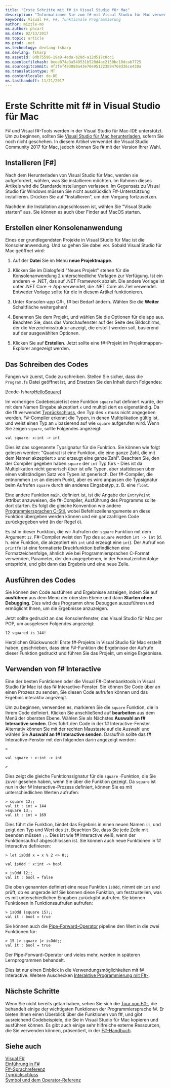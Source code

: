 ```yaml
---
title: "Erste Schritte mit f# in Visual Studio für Mac"
description: "Informationen Sie zum f# mit Visual Studio für Mac verwenden"
keywords: Visual F#, F#, funktionale Programmierung
author: mizzle-mo
ms.author: phcart
ms.date: 02/13/2017
ms.topic: article
ms.prod: .net
ms.technology: devlang-fsharp
ms.devlang: fsharp
ms.assetid: 8db75596-19a9-4eda-b20d-a12d517c8cc1
ms.openlocfilehash: beee874e3a549531b520d4ac2150bc10dcab7725
ms.sourcegitcommit: 4f3fef493080a43e70e951223894768d36ce430a
ms.translationtype: MT
ms.contentlocale: de-DE
ms.lasthandoff: 11/21/2017
---
```

# <a name="get-started-with-f-in-visual-studio-for-mac"></a>Erste Schritte mit f# in Visual Studio für Mac

F# und Visual f#-Tools werden in der Visual Studio für Mac-IDE unterstützt.  Um zu beginnen, sollten Sie [Visual Studio für Mac herunterladen](https://www.visualstudio.com/downloads/download-visual-studio-vs), sofern Sie noch nicht geschehen.  In diesem Artikel verwendet die Visual Studio Community 2017 für Mac, jedoch können Sie f# mit der Version Ihrer Wahl.

## <a name="installing-f"></a>Installieren [F#] #

Nach dem Herunterladen von Visual Studio für Mac, werden sie aufgefordert, wählen, was Sie installieren möchten.  Im Rahmen dieses Artikels wird die Standardeinstellungen verlassen.  Im Gegensatz zu Visual Studio für Windows müssen Sie nicht ausdrücklich F#-Unterstützung installieren.  Drücken Sie auf "Installieren", um den Vorgang fortzusetzen.

Nachdem die Installation abgeschlossen ist, wählen Sie "Visual Studio starten" aus.  Sie können es auch über Finder auf MacOS starten.

## <a name="creating-a-console-application"></a>Erstellen einer Konsolenanwendung

Eines der grundlegendsten Projekte in Visual Studio für Mac ist die Konsolenanwendung.  Und so gehen Sie dabei vor.  Sobald Visual Studio für Mac geöffnet wird:

1. Auf der **Datei** Sie im Menü **neue Projektmappe**.

2.  Klicken Sie im Dialogfeld "Neues Projekt" stehen für die Konsolenanwendung 2 unterschiedliche Vorlagen zur Verfügung.  Ist ein anderen -> .NET, das auf .NET Framework abzielt.  Die andere Vorlage ist unter .NET Core -> App verwendet, die .NET Core als Ziel verwendet.  Entweder Vorlage sollte für die in diesem Artikel funktionieren.

3. Unter Konsolen-app C#-, f# bei Bedarf ändern.  Wählen Sie die **Weiter** Schaltfläche weitergehen!  

4. Benennen Sie dem Projekt, und wählen Sie die Optionen für die app aus.  Beachten Sie, dass das Vorschaufenster auf der Seite des Bildschirms, der die Verzeichnisstruktur anzeigt, die erstellt werden soll, basierend auf der ausgewählten Optionen.  

5. Klicken Sie auf **Erstellen**.  Jetzt sollte eine f#-Projekt im Projektmappen-Explorer angezeigt werden.

## <a name="writing-your-code"></a>Das Schreiben des Codes

Fangen wir zuerst, Code zu schreiben.  Stellen Sie sicher, dass die `Program.fs` Datei geöffnet ist, und Ersetzen Sie den Inhalt durch Folgendes:

[!code-fsharp[HelloSquare](../../../samples/snippets/fsharp/getting-started/hello-square.fs)]

Im vorherigen Codebeispiel ist eine Funktion `square` hat definiert wurde, der mit dem Namen Eingabe akzeptiert `x` und multipliziert es eigenständig.  Da die f# verwendet [Typrückschluss](../language-reference/type-inference.md), den Typ des `x` muss nicht angegeben werden.  F#-Compiler erkennt die Typen, in denen Multiplikation gültig ist, und weist einen Typ an `x` basierend auf wie `square` aufgerufen wird.  Wenn Sie zeigen `square`, sollte Folgendes angezeigt:

```
val square: x:int -> int
```

Dies ist das sogenannte Typsignatur für die Funktion.  Sie können wie folgt gelesen werden: "Quadrat ist eine Funktion, die eine ganze Zahl, die mit dem Namen akzeptiert x und erzeugt eine ganze Zahl".  Beachten Sie, den der Compiler gegeben haben `square` der `int` Typ fürs - Dies ist da Multiplikation nicht generisch über ist *alle* Typen, aber stattdessen über einen vollständigen Satz von Typen ist generisch.  Der f#-Compiler, die entnommen `int` an diesem Punkt, aber es wird anpassen die Typsignatur beim Aufrufen `square` durch ein anderes Eingabetyp, z. B. eine `float`.

Eine andere Funktion `main`, definiert ist, ist die Angabe der `EntryPoint` Attribut anzuweisen, die f#-Compiler, Ausführung des Programms sollte dort starten.  Es folgt die gleiche Konvention wie andere [Programmiersprachen C-Stil](https://en.wikipedia.org/wiki/Entry_point#C_and_C.2B.2B), wobei Befehlszeilenargumente an diese Funktion übergeben werden können und ein ganzzahligen Code zurückgegeben wird (in der Regel `0`).

Es ist in dieser Funktion, die wir Aufrufen der `square` Funktion mit dem Argument `12`.  F#-Compiler weist den Typ des `square` werden `int -> int` (d. h. eine Funktion, die akzeptiert ein `int` und erzeugt eine `int`).  Der Aufruf von `printfn` ist eine formatierte Druckfunktion befindlichen eine Formatzeichenfolge, ähnlich wie bei Programmiersprachen C-Format verwenden, Parameter, der den angegebenen, in der Formatzeichenfolge entspricht, und gibt dann das Ergebnis und eine neue Zeile.

## <a name="running-your-code"></a>Ausführen des Codes

Sie können den Code ausführen und Ergebnisse anzeigen, indem Sie auf **ausführen** aus dem Menü der obersten Ebene und dann **Starten ohne Debugging**.  Dies wird das Programm ohne Debuggen auszuführen und ermöglicht Ihnen, um die Ergebnisse anzuzeigen.

Jetzt sollte gedruckt an das Konsolenfenster, das Visual Studio für Mac per POP, um ausgelesen Folgendes angezeigt:

```
12 squared is 144!
```

Herzlichen Glückwunsch!  Erste f#-Projekts in Visual Studio für Mac erstellt haben, geschrieben, dass eine F#-Funktion die Ergebnisse der Aufrufe dieser Funktion gedruckt und führen Sie das Projekt, um einige Ergebnisse.

## <a name="using-f-interactive"></a>Verwenden von f# Interactive

Eine der besten Funktionen oder die Visual F#-Datenbanktools in Visual Studio für Mac ist das f# Interactive-Fenster.  Sie können Sie Code über an einen Prozess zu senden, Sie diesen Code aufrufen können und das Ergebnis interaktiv angezeigt.

Um zu beginnen, verwenden es, markieren Sie die `square` Funktion, die in Ihrem Code definiert.  Klicken Sie anschließend auf **bearbeiten** aus dem Menü der obersten Ebene.  Wählen Sie als Nächstes **Auswahl an f# Interactive senden**.  Dies führt den Code in der f# Interactive-Fenster.  Alternativ können Sie mit der rechten Maustaste auf die Auswahl und wählen Sie **Auswahl an f# Interactive senden**.  Daraufhin sollte das f# Interactive-Fenster mit den folgenden darin angezeigt werden:

```
>

val square : x:int -> int

>
```

Dies zeigt die gleiche Funktionssignatur für die `square` -Funktion, die Sie zuvor gesehen haben, wenn Sie über die Funktion gezeigt.  Da `square` ist nun in der f# Interactive-Prozess definiert, können Sie es mit unterschiedlichen Werten aufrufen:

```
> square 12;;
val it : int = 144
>square 13;;
val it : int = 169
```

Dies führt die Funktion, bindet das Ergebnis in einen neuen Namen `it`, und zeigt den Typ und Wert des `it`.  Beachten Sie, dass Sie jede Zeile mit beenden müssen `;;`.  Dies ist wie f# Interactive weiß, wenn der Funktionsaufruf abgeschlossen ist.  Sie können auch neue Funktionen in f# Interactive definieren:

```
> let isOdd x = x % 2 <> 0;;

val isOdd : x:int -> bool

> isOdd 12;;
val it : bool = false
```

Die oben genannten definiert eine neue Funktion `isOdd`, nimmt ein `int` und prüft, ob es ungerade ist!  Sie können diese Funktion, um festzustellen, was es mit unterschiedlichen Eingaben zurückgibt aufrufen.  Sie können Funktionen in Funktionsaufrufen aufrufen:

```
> isOdd (square 15);;
val it : bool = true
```

Sie können auch die [Pipe-Forward-Operator](../language-reference/symbol-and-operator-reference/index.md) pipeline den Wert in die zwei Funktionen für:

```
> 15 |> square |> isOdd;;
val it : bool = true
```

Der Pipe-Forward-Operator und vieles mehr, werden in späteren Lernprogrammen behandelt.

Dies ist nur einen Einblick in die Verwendungsmöglichkeiten mit f# Interactive.  Weitere Auschecken [Interaktive Programmierung mit F#-](../tutorials/fsharp-interactive/index.md).

## <a name="next-steps"></a>Nächste Schritte

Wenn Sie nicht bereits getan haben, sehen Sie sich die [Tour von F#-](../tour.md), die behandelt einige der wichtigsten Funktionen der Programmiersprache f#.  Er bieten Ihnen einen Überblick über die Funktionen von f#, und gibt ausreichend Codebeispiele, die Sie in Visual Studio für Mac kopieren und ausführen können.  Es gibt auch einige sehr hilfreiche externe Ressourcen, die Sie verwenden können, präsentiert, in der [F#-Handbuch](../index.md).

## <a name="see-also"></a>Siehe auch
 [Visual F#](../index.md)  
 [Einführung in F#](../tour.md)  
 [F#-Sprachreferenz](../language-reference/index.md)  
 [Typrückschluss](../language-reference/type-inference.md)  
 [Symbol und dem Operator-Referenz](../language-reference/symbol-and-operator-reference/index.md)  
